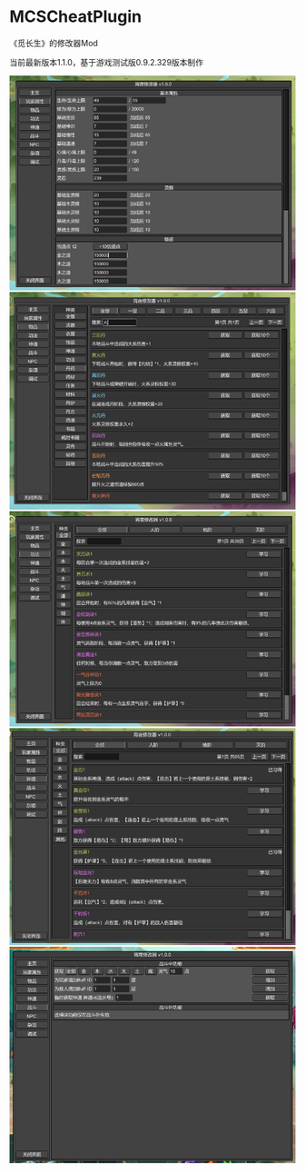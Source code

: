 # MCSCheatPlugin
《觅长生》的修改器Mod

当前最新版本1.1.0，基于游戏测试版0.9.2.329版本制作

![Preview1](Preview/Preview1.png)
![Preview2](Preview/Preview2.png)
![Preview3](Preview/Preview3.png)
![Preview4](Preview/Preview4.png)
![Preview5](Preview/Preview5.png)